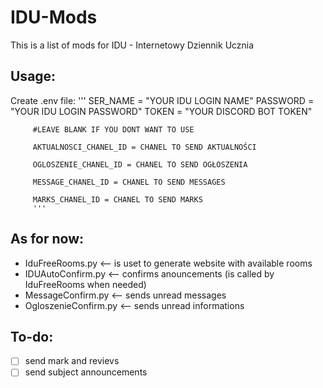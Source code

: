 # IDU-Mods
This is a list of mods for IDU - Internetowy Dziennik Ucznia

## Usage:
   Create .env file:
      '''
         SER_NAME = "YOUR IDU LOGIN NAME"
         PASSWORD = "YOUR IDU LOGIN PASSWORD"
         TOKEN = "YOUR DISCORD BOT TOKEN"
         
         #LEAVE BLANK IF YOU DONT WANT TO USE
         
         AKTUALNOSCI_CHANEL_ID = CHANEL TO SEND AKTUALNOŚCI
         
         OGLOSZENIE_CHANEL_ID = CHANEL TO SEND OGŁOSZENIA
         
         MESSAGE_CHANEL_ID = CHANEL TO SEND MESSAGES
         
         MARKS_CHANEL_ID = CHANEL TO SEND MARKS
         '''

## As for now:
 - IduFreeRooms.py <-- is uset to generate website with available rooms
 - IDUAutoConfirm.py <-- confirms anouncements (is called by IduFreeRooms when needed)
 - MessageConfirm.py <-- sends unread messages
 - OgloszenieConfirm.py <-- sends unread informations

## To-do:
 - [ ] send mark and revievs
 - [ ] send subject announcements
